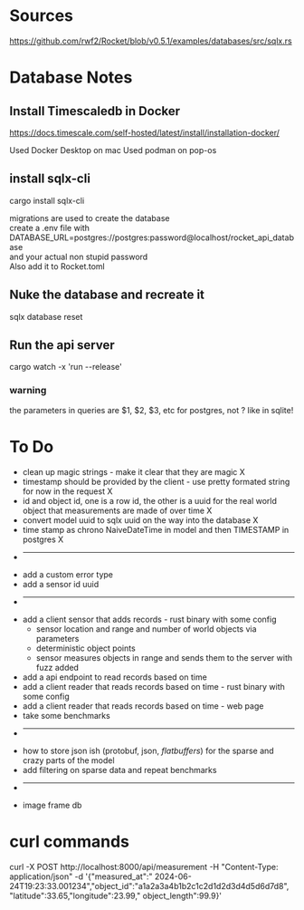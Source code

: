 # Sources

https://github.com/rwf2/Rocket/blob/v0.5.1/examples/databases/src/sqlx.rs

# Database Notes

## Install Timescaledb in Docker

https://docs.timescale.com/self-hosted/latest/install/installation-docker/

Used Docker Desktop on mac
Used podman on pop-os

## install sqlx-cli

cargo install sqlx-cli

migrations are used to create the database    
create a .env file with    
DATABASE_URL=postgres://postgres:password@localhost/rocket_api_database    
and your actual non stupid password    
Also add it to Rocket.toml

## Nuke the database and recreate it

sqlx database reset

## Run the api server

cargo watch -x 'run --release'

### warning

the parameters in queries are $1, $2, $3, etc for postgres, not ? like in sqlite!

# To Do

* clean up magic strings - make it clear that they are magic X
* timestamp should be provided by the client - use pretty formated string for now in the request X
* id and object id, one is a row id, the other is a uuid for the real world object that measurements are made of
  over time X
* convert model uuid to sqlx uuid on the way into the database X
* time stamp as chrono NaiveDateTime in model and then TIMESTAMP in postgres X
* ---
* add a custom error type
* add a sensor id uuid
* ------------------------------------------------
* add a client sensor that adds records - rust binary with some config
    * sensor location and range and number of world objects via parameters
    * deterministic object points
    * sensor measures objects in range and sends them to the server with fuzz added
* add a api endpoint to read records based on time
* add a client reader that reads records based on time - rust binary with some config
* add a client reader that reads records based on time - web page
* take some benchmarks
* ------------------------------------------------
* how to store json ish (protobuf, json, *flatbuffers*) for the sparse and crazy parts of the model
* add filtering on sparse data and repeat benchmarks
* ------------------------------------------------
* image frame db

# curl commands

curl -X POST http://localhost:8000/api/measurement -H "Content-Type: application/json" -d '{"measured_at":"
2024-06-24T19:23:33.001234","object_id":"a1a2a3a4b1b2c1c2d1d2d3d4d5d6d7d8", "latitude":33.65,"longitude":23.99,"
object_length":99.9}'
